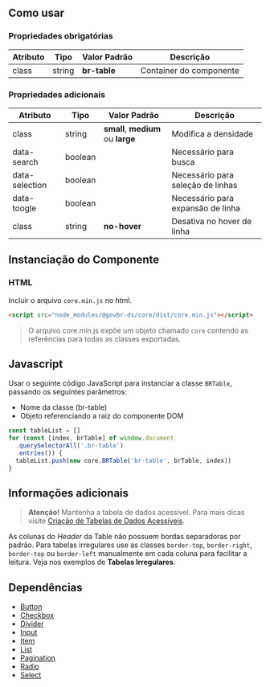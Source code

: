 
## Como usar

### Propriedades obrigatórias

| Atributo | Tipo   | Valor Padrão | Descrição               |
| -------- | ------ | ------------ | ----------------------- |
| class    | string | **br-table** | Container do componente |

### Propriedades adicionais

| Atributo       | Tipo    | Valor Padrão                       | Descrição                         |
| -------------- | ------- | ---------------------------------- | --------------------------------- |
| class          | string  | **small**, **medium** ou **large** | Modifica a densidade              |
| data-search    | boolean |                                    | Necessário para busca             |
| data-selection | boolean |                                    | Necessário para seleção de linhas |
| data-toogle    | boolean |                                    | Necessário para expansão de linha |
| class          | string  | **no-hover**                       | Desativa no hover de linha        |

## Instanciação do Componente

### HTML

Incluir o arquivo `core.min.js` no html.

```html
<script src="node_modules/@govbr-ds/core/dist/core.min.js"></script>
```

> O arquivo core.min.js expõe um objeto chamado `core` contendo as referências para todas as classes exportadas.

## Javascript

Usar o seguinte código JavaScript para instanciar a classe `BRTable`, passando os seguintes parâmetros:

-   Nome da classe (br-table)
-   Objeto referenciando a raiz do componente DOM

```javascript
const tableList = []
for (const [index, brTable] of window.document
  .querySelectorAll('.br-table')
  .entries()) {
  tableList.push(new core.BRTable('br-table', brTable, index))
}
```

## Informações adicionais

> **Atenção!** Mantenha a tabela de dados acessível. Para mais dicas visite [Criação de Tabelas de Dados Acessíveis](http://www.acessibilidadelegal.com/13-tabelas-acessiveis.php).

As colunas do _Header_ da Table não possuem bordas separadoras por padrão. Para tabelas irregulares use as classes `border-top`, `border-right`, `border-top` ou `border-left` manualmente em cada coluna para facilitar a leitura. Veja nos exemplos de **Tabelas Irregulares**.

## Dependências

-   [Button](/ds/components/button)
-   [Checkbox](/ds/components/checkbox)
-   [Divider](/ds/components/divider)
-   [Input](/ds/components/input)
-   [Item](/ds/components/item)
-   [List](/ds/components/list)
-   [Pagination](/ds/components/pagination)
-   [Radio](/ds/components/radio)
-   [Select](/ds/components/select)
